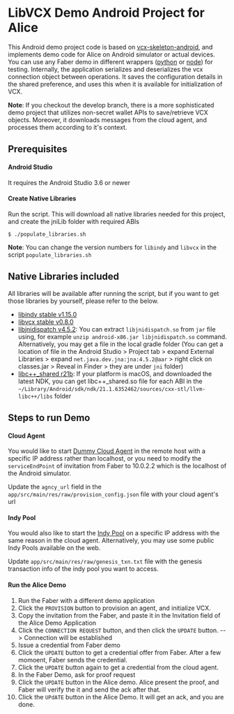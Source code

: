 # LibVCX Demo Android Project for Alice
This Android demo project code is based on [vcx-skeleton-android](https://github.com/sktston/vcx-skeleton-android), and implements demo code for Alice on Android simulator or actual devices. You can use any Faber demo in different wrappers ([python](https://github.com/hyperledger/indy-sdk/tree/master/vcx/wrappers/python3/demo) or [node](https://github.com/hyperledger/indy-sdk/tree/master/vcx/wrappers/node)) for testing. Internally, the application serializes and deserializes the vcx connection object between operations. It saves the configuration details in the shared preference, and uses this when it is available for initialization of VCX.

**Note**: If you checkout the develop branch, there is a more sophisticated demo project that utilizes non-secret wallet APIs to save/retrieve VCX objects. Moreover, it downloads messages from the cloud agent, and processes them according to it's context. 

## Prerequisites

#### Android Studio
It requires the Android Studio 3.6 or newer

#### Create Native Libraries
Run the script. This will download all native libraries needed for this project, and create the jniLib folder with required ABIs
```
$ ./populate_libraries.sh
``` 

**Note**: You can change the version numbers for `libindy` and `libvcx` in the script `populate_libraries.sh`

## Native Libraries included
All libraries will be available after running the script, but if you want to get those libraries by yourself, please refer to the below.

- [libindy stable v1.15.0](https://repo.sovrin.org/android/libindy/stable/1.15.0/)
- [libvcx stable v0.8.0](https://repo.sovrin.org/android/libvcx/stable/0.8.0/)
- [libjnidispatch v4.5.2](https://github.com/java-native-access/jna/tree/4.5.2/lib/native): You can extract `libjnidispatch.so` from `jar` file using, for example `unzip android-x86.jar libjnidispatch.so` command. Alternatively, you may get a file in the local gradle folder (You can get a location of file in the Android Studio > Project tab > expand External Libraries > expand `net.java.dev.jna:jna:4.5.2@aar` > right click on classes.jar > Reveal in Finder > they are under `jni` folder)
- [libc++_shared r21b](https://developer.android.com/ndk/downloads): If your platform is macOS, and downloaded the latest NDK, you can get libc++_shared.so file for each ABI in the `~/Library/Android/sdk/ndk/21.1.6352462/sources/cxx-stl/llvm-libc++/libs` folder

## Steps to run Demo

#### Cloud Agent
You would like to start [Dummy Cloud Agent](https://github.com/hyperledger/indy-sdk/tree/master/vcx/dummy-cloud-agent) in the remote host with a specific IP address rather than localhost, or you need to modify the `serviceEndPoint` of invitation from Faber to 10.0.2.2 which is the localhost of the Android simulator. 

Update the `agncy_url` field in the `app/src/main/res/raw/provision_config.json` file with your cloud agent's url

#### Indy Pool
You would also like to start the [Indy Pool](https://github.com/hyperledger/indy-sdk#how-to-start-local-nodes-pool-with-docker) on a specific IP address with the same reason in the cloud agent. Alternatively, you may use some public Indy Pools available on the web. 

Update `app/src/main/res/raw/genesis_txn.txt` file with the genesis transaction info of the indy pool you want to access.

#### Run the Alice Demo
1. Run the Faber with a different demo application
1. Click the `PROVISION` button to provision an agent, and initialize VCX. 
1. Copy the invitation from the Faber, and paste it in the Invitation field of the Alice Demo Application
1. Click the `CONNECTION REQUEST` button, and then click the `UPDATE` button. --> Connection will be established
1. Issue a credential from Faber demo
1. Click the `UPDATE` button to get a credential offer from Faber. After a few momoent, Faber sends the credential. 
1. Click the `UPDATE` button again to get a credential from the cloud agent. 
1. In the Faber Demo, ask for proof request
1. Click the `UPDATE` button in the Alice demo. Alice present the proof, and Faber will verify the it and send the ack after that. 
1. Click the `UPdATE` button in the Alice Demo. It will get an ack, and you are done.